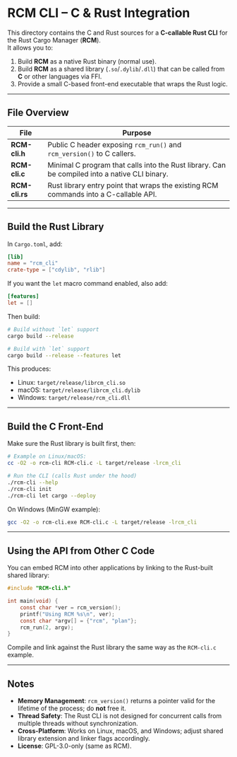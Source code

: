 # RCM CLI – C & Rust Integration

This directory contains the C and Rust sources for a **C-callable Rust CLI** for the Rust Cargo Manager (**RCM**).  
It allows you to:

1. Build **RCM** as a native Rust binary (normal use).
2. Build **RCM** as a shared library (`.so`/`.dylib`/`.dll`) that can be called from **C** or other languages via FFI.
3. Provide a small C-based front-end executable that wraps the Rust logic.

---

## File Overview

| File              | Purpose |
|-------------------|---------|
| **RCM-cli.h**     | Public C header exposing `rcm_run()` and `rcm_version()` to C callers. |
| **RCM-cli.c**     | Minimal C program that calls into the Rust library. Can be compiled into a native CLI binary. |
| **RCM-cli.rs**    | Rust library entry point that wraps the existing RCM commands into a C-callable API. |

---

## Build the Rust Library

In `Cargo.toml`, add:

```toml
[lib]
name = "rcm_cli"
crate-type = ["cdylib", "rlib"]
```

If you want the `let` macro command enabled, also add:

```toml
[features]
let = []
```

Then build:

```bash
# Build without `let` support
cargo build --release

# Build with `let` support
cargo build --release --features let
```

This produces:
- Linux: `target/release/librcm_cli.so`
- macOS: `target/release/librcm_cli.dylib`
- Windows: `target/release/rcm_cli.dll`

---

## Build the C Front-End

Make sure the Rust library is built first, then:

```bash
# Example on Linux/macOS:
cc -O2 -o rcm-cli RCM-cli.c -L target/release -lrcm_cli

# Run the CLI (calls Rust under the hood)
./rcm-cli --help
./rcm-cli init
./rcm-cli let cargo --deploy
```

On Windows (MinGW example):

```bash
gcc -O2 -o rcm-cli.exe RCM-cli.c -L target/release -lrcm_cli
```

---

## Using the API from Other C Code

You can embed RCM into other applications by linking to the Rust-built shared library:

```c
#include "RCM-cli.h"

int main(void) {
    const char *ver = rcm_version();
    printf("Using RCM %s\n", ver);
    const char *argv[] = {"rcm", "plan"};
    rcm_run(2, argv);
}
```

Compile and link against the Rust library the same way as the `RCM-cli.c` example.

---

## Notes

- **Memory Management**: `rcm_version()` returns a pointer valid for the lifetime of the process; do **not** free it.
- **Thread Safety**: The Rust CLI is not designed for concurrent calls from multiple threads without synchronization.
- **Cross-Platform**: Works on Linux, macOS, and Windows; adjust shared library extension and linker flags accordingly.
- **License**: GPL-3.0-only (same as RCM).
